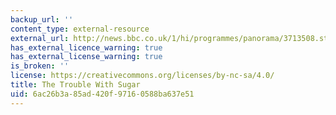 ```yaml
---
backup_url: ''
content_type: external-resource
external_url: http://news.bbc.co.uk/1/hi/programmes/panorama/3713508.stm
has_external_licence_warning: true
has_external_license_warning: true
is_broken: ''
license: https://creativecommons.org/licenses/by-nc-sa/4.0/
title: The Trouble With Sugar
uid: 6ac26b3a-85ad-420f-9716-0588ba637e51
---
```

